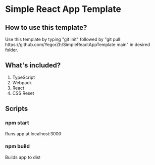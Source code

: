 ﻿# Simple React App Template
 <h2>How to use this template?</h2>
 Use this template by typing "git init" followed by "git pull https://github.com/YegorZh/SimpleReactAppTemplate main" in desired folder.
 
 <h2>What's included?</h2>
 <ol>
  <li>TypeScript</li>
  <li>Webpack</li>
  <li>React</li>
  <li>CSS Reset</li>
 </ol>

<h2>Scripts</h2>
<h3>npm start</h3>
<p>Runs app at localhost:3000</p>

<h3>npm build</h3>
<p>Builds app to dist</p>
